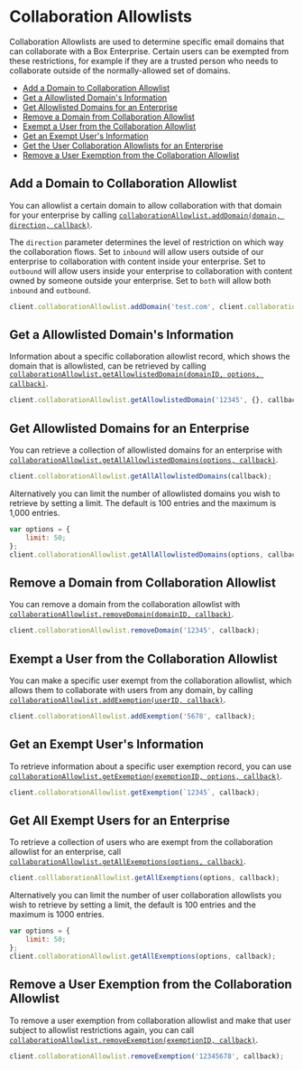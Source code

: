 Collaboration Allowlists
========================

Collaboration Allowlists are used to determine specific email domains that can collaborate
with a Box Enterprise.   Certain users can be exempted from these restrictions, for example
if they are a trusted person who needs to collaborate outside of the normally-allowed set of
domains.

<!-- START doctoc generated TOC please keep comment here to allow auto update -->
<!-- DON'T EDIT THIS SECTION, INSTEAD RE-RUN doctoc TO UPDATE -->


- [Add a Domain to Collaboration Allowlist](#add-a-domain-to-collaboration-allowlist)
- [Get a Allowlisted Domain's Information](#get-a-allowlisted-domains-information)
- [Get Allowlisted Domains for an Enterprise](#get-allowlisted-domains-for-an-enterprise)
- [Remove a Domain from Collaboration Allowlist](#remove-a-domain-from-collaboration-allowlist)
- [Exempt a User from the Collaboration Allowlist](#exempt-a-user-from-the-collaboration-allowlist)
- [Get an Exempt User's Information](#get-an-exempt-users-information)
- [Get the User Collaboration Allowlists for an Enterprise](#get-the-user-collaboration-allowlists-for-an-enterprise)
- [Remove a User Exemption from the Collaboration Allowlist](#remove-a-user-exemption-from-the-collaboration-allowlist)

<!-- END doctoc generated TOC please keep comment here to allow auto update -->

Add a Domain to Collaboration Allowlist
---------------------------------------

You can allowlist a certain domain to allow collaboration with that domain for your
enterprise by calling
[`collaborationAllowlist.addDomain(domain, direction, callback)`](http://opensource.box.com/box-node-sdk/jsdoc/CollaborationAllowlist.html#addDomain).

The `direction` parameter determines the level of restriction on which way the collaboration flows. Set to `inbound` will allow users outside of our enterprise to collaboration with content inside your enterprise. Set to `outbound` will allow users inside your enterprise to collaboration with content owned by someone outside your enterprise. Set to `both` will allow both `inbound` and `outbound`.

<!-- sample post_collaboration_allowlist_entries -->
```js
client.collaborationAllowlist.addDomain('test.com', client.collaborationAllowlist.directions.INBOUND, callback);
```

Get a Allowlisted Domain's Information
--------------------------------------

Information about a specific collaboration allowlist record, which shows
the domain that is allowlisted, can be retrieved by calling
[`collaborationAllowlist.getAllowlistedDomain(domainID, options, callback)`](http://opensource.box.com/box-node-sdk/jsdoc/CollaborationAllowlist.html#getAllowlistedDomain).

<!-- sample get_collaboration_allowlist_entries_id -->
```js
client.collaborationAllowlist.getAllowlistedDomain('12345', {}, callback);
```

Get Allowlisted Domains for an Enterprise
-----------------------------------------

You can retrieve a collection of allowlisted domains for an enterprise with
[`collaborationAllowlist.getAllAllowlistedDomains(options, callback)`](http://opensource.box.com/box-node-sdk/jsdoc/CollaborationAllowlist.html#getAllAllowlistedDomains).

<!-- sample get_collaboration_allowlist_entries -->
```js
client.collaborationAllowlist.getAllAllowlistedDomains(callback);
```

Alternatively you can limit the number of allowlisted domains you wish to
retrieve by setting a limit.  The default is 100 entries and the maximum is 1,000 entries.

```js
var options = {
    limit: 50;
};
client.collaborationAllowlist.getAllAllowlistedDomains(options, callback);
```

Remove a Domain from Collaboration Allowlist
--------------------------------------------

You can remove a domain from the collaboration allowlist with
[`collaborationAllowlist.removeDomain(domainID, callback)`](http://opensource.box.com/box-node-sdk/jsdoc/CollaborationAllowlist.html#removeDomain).

<!-- sample delete_collaboration_allowlist_entries_id -->
```js
client.collaborationAllowlist.removeDomain('12345', callback);
```

Exempt a User from the Collaboration Allowlist
----------------------------------------------

You can make a specific user exempt from the collaboration allowlist, which
allows them to collaborate with users from any domain, by calling
[`collaborationAllowlist.addExemption(userID, callback)`](http://opensource.box.com/box-node-sdk/jsdoc/Collaborations.html#addExemption).

<!-- sample post_collaboration_allowlist_exempt_targets -->
```js
client.collaborationAllowlist.addExemption('5678', callback);
```

Get an Exempt User's Information
--------------------------------

To retrieve information about a specific user exemption record, you can use
[`collaborationAllowlist.getExemption(exemptionID, options, callback)`](http://opensource.box.com/box-node-sdk/jsdoc/CollaborationAllowlist.html#getExemption).

<!-- sample get_collaboration_allowlist_exempt_targets_id -->
```js
client.collaborationAllowlist.getExemption(`12345`, callback);
```

Get All Exempt Users for an Enterprise
--------------------------------------

To retrieve a collection of users who are exempt from the collaboration allowlist
for an enterprise, call
[`collaborationAllowlist.getAllExemptions(options, callback)`](http://opensource.box.com/box-node-sdk/jsdoc/CollaborationAllowlist.html#getAllExemptions).

<!-- sample get_collaboration_allowlist_exempt_targets -->
```js
client.colllaborationAllowlist.getAllExemptions(options, callback);
```

Alternatively you can limit the number of user collaboration allowlists you wish to retrieve by setting a limit, the default is 100 entries and the maximum is 1000 entries.

```js
var options = {
    limit: 50;
};
client.collaborationAllowlist.getAllExemptions(options, callback);
```

Remove a User Exemption from the Collaboration Allowlist
--------------------------------------------------------

To remove a user exemption from collaboration allowlist and make that user
subject to allowlist restrictions again, you can call
[`collaborationAllowlist.removeExemption(exemptionID, callback)`](http://opensource.box.com/box-node-sdk/jsdoc/CollaborationAllowlist.html#removeExemption).

<!-- sample delete_collaboration_allowlist_exempt_targets_id -->
```js
client.collaborationAllowlist.removeExemption('12345678', callback);
```